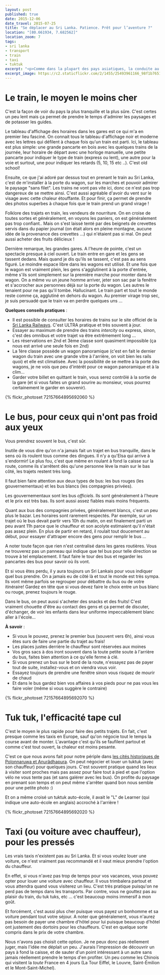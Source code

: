 ```yaml
---
layout: post
published: true
date: 2015-12-06
date_travel: 2015-07-25
title: "Se déplacer au Sri Lanka. Patience. Prêt pour l’aventure ?"
location: "[80.661934, 7.682562]"
location_zoom: 7
tags:
- sri lanka
- transport
- train
- taxi
- tuktuk
excerpt: "<p>Comme dans la plupart des pays asiatiques, la conduite au Sri Lanka oscille entre le pur divertissement et la peur. Les taxis roulent comme des fous, les bus vont à fond la caisse dans les petites routes de montagnes, etc ...</p><p>J'ai voulu faire cet article sur les différentes façons de se déplacer au Sri Lanka, d'une part pour vous les présenter mais aussi parce que c'est souvent hors du commun (en tout cas pour moi).</p>"
excerpt_image: https://c2.staticflickr.com/2/1455/25493961166_98f1b76518_c.jpg
---
```

# Le train, le moyen le moins cher

C'est la façon de voir du pays la plus tranquille et la plus sûre. C'est certes un peu lent mais ça permet de prendre le temps d'admirer les paysages et de potasser les guides.

Le tableau d'affichage des horaires dans les gares est ce qui m'a en premier lieu fasciné. On connait tous le tableau d'affichage noir et moderne avec les lettres qui défilent à chaque fois qu'un train est parti. Ici, le tableau est plus simple: une grande pancarte en bois avec les quelques trains de la journée, leur horaire de départ avec une horloge manuelle, une petite pancarte pour indiquer le type de train (express ou lent), une autre pour la voie et surtout, une pour indiquer les retards (5, 10, 15 etc ..). C'est old school!

Ensuite, ce que j'ai adoré par dessus tout en prenant le train au Sri Lanka, c'est de m'installer à la porte du wagon, sur les marches et pouvoir admirer le paysage "sans filet". Les trains ne vont pas vite ici, donc ce n'est pas trop dangereux de se mettre ainsi. C'est aussi agréable d'avoir du vent sur le visage avec cette chaleur étouffante. Et pour finir, ça permet de prendre des photos superbes à chaque fois que le train prend un grand virage !

Folklore des trajets en train, les vendeurs de nourriture. On en croise de toutes sortes et généralement, en voyons les paniers, on est généralement pas trop confiant.. Mais on s'est laissé tenté par des beignets de crevettes servis dans du papier journal (on était alors en pleine montagne, aucune idée de la provenance des crevettes ...) qui n'étaient pas si mal. On peut aussi acheter des fruits délicieux !

Dernière remarque, les grandes gares. A l'heure de pointe, c'est un spectacle presque à ciel ouvert. Le train entre en gare et les gens se tassent dedans. Mais quand je dis qu'ils se tassent, c'est pas au sens figuré. Le moindre espace libre dans les wagons est utilisé. Et une fois que le wagon est vraiment plein, les gens s'agglutinent à la porte d'entrée, même s'ils sont simplement sur la première marche pour monter dans le wagon. On a même vu un jeune homme arriver, jeter son sac par la fenêtre et s'accrocher aux personnes déjà sur la porte du wagon. Les autres le tenaient pour ne pas qu'il tombe. Hallucinant. Le train part et tout le monde reste comme ça, agglutiné en dehors du wagon. Au premier virage trop sec, je suis persuadé que le train va en perdre quelques uns ...

**Quelques conseils pratiques** :

- Il est possible de consulter les horaires de trains sur le site officiel de la [Sri Lanka Railways](http://eservices.railway.gov.lk/schedule/homeAction.action?lang=en). C'est ULTRA pratique et très souvent à jour.
- Essayer au maximum de prendre des trains _intercity_ ou express, sinon, c'est des omnibus et votre trajet va être extrêmement long ...
- Les réservations en 2nd et 3ème classe sont quasiment impossible (ça nous est arrivé une seule fois en 2nd)
- La 1ère classe possède un wagon panoramique (c'est en fait le dernier wagon du train avec une grande vitre à l'arrière, on voit bien les rails quoi) et elle est climatisée. Avec la possibilité de se mettre à la porte des wagons, je ne vois que peu d'intérêt pour ce wagon panoramique et à la clim...
- Garder votre billet en quittant le train, vous serez contrôlé à la sortie de la gare (et si vous faites un grand sourire au monsieur, vous pourrez certainement le garder en souvenir).

{% flickr_photoset 72157664895692060 %}

# Le bus, pour ceux qui n'ont pas froid aux yeux

Vous prendrez souvent le bus, c'est sûr.

Inutile de vous dire qu'on n'a jamais fait un trajet en bus tranquille, dans le sens où ils roulent tous comme des dingues. Il n'y a qu'Elsa qui arrive à s'endormir!
Le plus fou, c'est que même en roulant à fond la caisse sur la route, comme ils s'arrêtent dès qu'une personne lève la main sur le bas côté, les trajets restent très long.

Il faut bien faire attention aux deux types de bus: les bus rouges (les gouvernementaux) et les bus blancs (les compagnies privées).

Les gouvernementaux sont les bus _officiels_. Ils sont généralement à l'heure et le prix est très bas. Ils sont aussi assez fiables mais moins fréquents.

Quant aux bus des compagnies privées, généralement blancs, c'est un peu plus le bazar. Les horaires sont rarement respectés. Par exemple, sur un trajet où le bus devait partir vers 10h du matin, on est finalement parti un peu avant 11h parce que le chauffeur et son acolyte estimaient qu'il n'était pas assez plein. En plus de partir en retard, il roulait tout doucement au début, pour essayer d'attraper encore des gens pour remplir le bus ...

A noter toute façon que rien n'est centralisé dans les gares routières. Vous ne trouverez pas un panneau qui indique que tel bus pour telle direction se trouve à tel emplacement. Il faut faire le tour des bus et regarder les pancartes des bus pour savoir où ils vont.

Et si vous êtes perdu, il y aura toujours un Sri Lankais pour vous indiquer quel bus prendre. On a jamais eu de côté là et tout le monde est très sympa. Ils vont même parfois se regrouper pour débattre du bus ou de votre itinéraire! Gardez en tête que si vous devez faire le choix entre un bus blanc ou rouge, prenez toujours le rouge.

Dans le bus, on peut aussi s'acheter des snacks et des fruits! C'est vraiment chouette d'être au contact des gens et ça permet de discuter, d'échanger, de voir les enfants dans leur uniforme impeccablement blanc aller à l'école...

**À savoir** :
- Si vous le pouvez, prenez le premier bus (souvent vers 6h), ainsi vous êtes surs de faire une partie du trajet au frais!
- Les places justes derrière le chauffeur sont réservées aux moines
- Vos gros sacs à dos iront souvent dans la toute petite soute à l'arrière du bus, faites bien attention à ce qu'elle ferme à clé.
- Si vous prenez un bus sur le bord de la route, n'essayez pas de payer tout de suite, installez-vous et on viendra vous voir.
- Essayez toujours de prendre une fenêtre sinon vous risquez de mourir de chaud
- Et dans le bus gardez bien vos affaires à vos pieds pour ne pas vous les faire voler (même si vous suggère le contraire)

{% flickr_photoset 72157664895692070 %}

# Tuk tuk, l'efficacité tape cul

C'est le moyen le plus rapide pour faire des petits trajets. En fait, c'est presque comme les taxis en Europe, sauf qu'on négocie tout le temps la course avant de monter. L'avantage c'est qu'ils se faufilent partout et comme c'est tout ouvert, la chaleur est moins pesante.

C'est ce que nous avons fait pour notre périple dans [les cités historiques de Polonnaruwa et Anurâdhapura](/polonnaruwa-anuradhapura-mihintale/). On peut négocier et louer un tuktuk (avec son chauffeur) pour quelques jours. C'est souvent pratique quand les lieux à visiter sont proches mais pas assez pour faire tout à pied et que l'option vélo ne vous tente pas (et sans galérer avec les bus). On profite du paysage en prenant son temps et on peut même s'arrêter quand bon nous semble pour une petite photo :)

Et on a même croisé un tuktuk auto-école, il avait le "L" de Learner (qui indique une auto-école en anglais) accroché à l'arrière !

{% flickr_photoset 72157664895692020 %}

# Taxi (ou voiture avec chauffeur), pour les pressés

Les vrais taxis n'existent pas au Sri Lanka. Et si vous voulez louer une voiture, ce n'est vraiment pas recommandé et il vaut mieux prendre l'option du chauffeur.

En effet, si vous n'avez pas trop de temps pour vos vacances, vous pouvez opter pour louer une voiture avec chauffeur. Il vous trimbalera partout et vous attendra quand vous visiterez un lieu. C'est très pratique puisqu'on ne perd pas de temps dans les transports. Par contre, vous ne gouttez pas au plaisir du train, du tuk tuks, etc ... c'est beaucoup moins immersif à mon goût.

Et forcément, c'est aussi plus cher puisque vous payez un bonhomme et sa voiture pendant tout votre séjour. A noter que généralement, vous n'aurez pas besoin de payer une chambre d'hôtel pour lui puisque beaucoup d'hôtel ont justement des dortoirs pour les chauffeurs. C'est en quelque sorte compris dans le prix de votre chambre.

Nous n'avons pas choisit cette option. Je ne peux donc pas réellement juger, mais l'idée me déplait un peu. J'aurais l'impression de découvrir un pays à fond la caisse, et de sauter d'un point intéressant à un autre sans jamais réellement prendre le temps d'en profiter. Un peu comme les Chinois qui visitent la _toute_ France en 4 jours (La Tour Eiffel, le Louvre, Saint-Émilion et le Mont-Saint-Michel).
